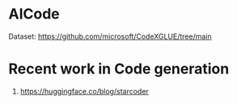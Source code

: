 # AICode
Dataset: https://github.com/microsoft/CodeXGLUE/tree/main

# Recent work in Code generation
1. https://huggingface.co/blog/starcoder
